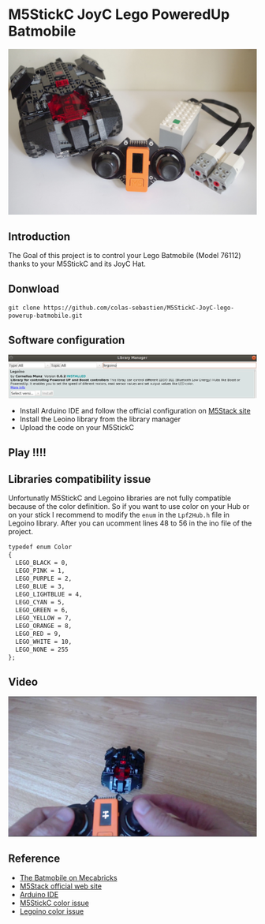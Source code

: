 # M5StickC JoyC Lego PoweredUp Batmobile
![](images/batmobile.jpg)

## Introduction
The Goal of this project is to control your Lego Batmobile (Model 76112) thanks to your M5StickC and its JoyC Hat.

## Donwload
```
git clone https://github.com/colas-sebastien/M5StickC-JoyC-lego-powerup-batmobile.git
```

## Software configuration
![](images/arduino_legoino.png)
- Install Arduino IDE and follow the official configuration on [M5Stack site](https://docs.m5stack.com/#/en/arduino/arduino_development)
- Install the Leoino library from the library manager
- Upload the code on your M5StickC

## Play !!!!

## Libraries compatibility issue

Unfortunatly M5StickC and Legoino libraries are not fully compatible because of the color definition. So if you want to use color on your Hub or on your stick I recommend to modify the ```enum``` in the ```Lpf2Hub.h``` file in Legoino library. After you can ucomment lines 48 to 56 in the ino file of the project.


```
typedef enum Color
{
  LEGO_BLACK = 0,
  LEGO_PINK = 1,
  LEGO_PURPLE = 2,
  LEGO_BLUE = 3,
  LEGO_LIGHTBLUE = 4,
  LEGO_CYAN = 5,
  LEGO_GREEN = 6,
  LEGO_YELLOW = 7,
  LEGO_ORANGE = 8,
  LEGO_RED = 9,
  LEGO_WHITE = 10,
  LEGO_NONE = 255
};
```

## Video
[![Video](images/video.jpg)](https://raw.githubusercontent.com/colas-sebastien/M5StickC-JoyC-lego-powerup-batmobile/master/videos/batmobile.mp4)

## Reference
- [The Batmobile on Mecabricks](https://mecabricks.com/en/models/WRaZLqdAjpZ)
- [M5Stack official web site](https://m5stack.com/)
- [Arduino IDE](https://www.arduino.cc/en/Main/Software)
- [M5StickC color issue](https://github.com/m5stack/M5StickC/issues/113)
- [Legoino color issue](https://github.com/corneliusmunz/legoino/issues/15)
